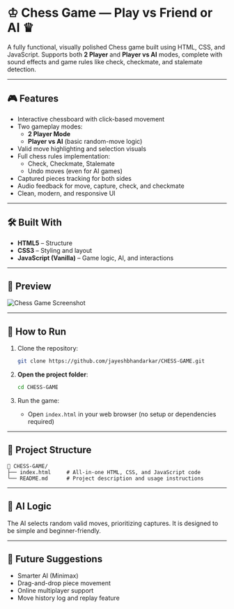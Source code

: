 # ♔ Chess Game — Play vs Friend or AI ♛

A fully functional, visually polished Chess game built using HTML, CSS, and JavaScript. Supports both **2 Player** and **Player vs AI** modes, complete with sound effects and game rules like check, checkmate, and stalemate detection.

---

## 🎮 Features

- Interactive chessboard with click-based movement  
- Two gameplay modes:  
  - **2 Player Mode**  
  - **Player vs AI** (basic random-move logic)  
- Valid move highlighting and selection visuals  
- Full chess rules implementation:  
  - Check, Checkmate, Stalemate  
  - Undo moves (even for AI games)  
- Captured pieces tracking for both sides  
- Audio feedback for move, capture, check, and checkmate  
- Clean, modern, and responsive UI  

---

## 🛠️ Built With

- **HTML5** – Structure  
- **CSS3** – Styling and layout  
- **JavaScript (Vanilla)** – Game logic, AI, and interactions  

---

## 📸 Preview

![Chess Game Screenshot](https://via.placeholder.com/800x400.png?text=Chess+Game+UI+Preview)

---

## 🚀 How to Run

1. Clone the repository:
   ```bash
   git clone https://github.com/jayeshbhandarkar/CHESS-GAME.git

2. **Open the project folder**:

   ```bash
   cd CHESS-GAME

3. Run the game:

   * Open `index.html` in your web browser (no setup or dependencies required)

---

## 📁 Project Structure

```
📁 CHESS-GAME/
├── index.html     # All-in-one HTML, CSS, and JavaScript code
└── README.md      # Project description and usage instructions
```

---

## 🤖 AI Logic

The AI selects random valid moves, prioritizing captures. It is designed to be simple and beginner-friendly.

---

## 🔧 Future Suggestions

* Smarter AI (Minimax)
* Drag-and-drop piece movement
* Online multiplayer support
* Move history log and replay feature

